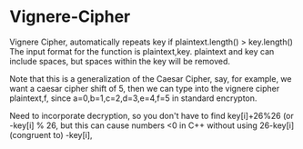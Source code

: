 # Vignere-Cipher
Vignere Cipher, automatically repeats key if plaintext.length() > key.length()
The input format for the function is plaintext,key. plaintext and key can include spaces, but spaces within the key will be removed.

Note that this is a generalization of the Caesar Cipher, say, for example, we want a caesar cipher shift of 5, then we can type into the vignere cipher plaintext,f, since a=0,b=1,c=2,d=3,e=4,f=5 in standard encrypton.


Need to incorporate decryption, so you don't have to find key[i]+26%26 (or -key[i] % 26, but this can cause numbers <0 in C++ without using 26-key[i] (congruent to) -key[i],
